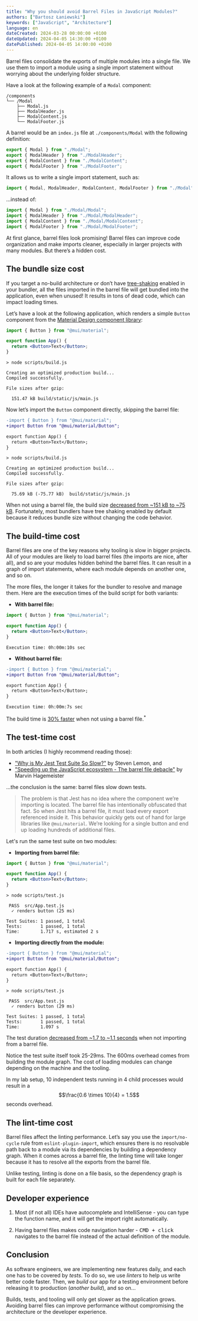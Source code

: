 ```yaml
---
title: "Why you should avoid Barrel Files in JavaScript Modules?"
authors: ["Bartosz Łaniewski"]
keywords: ["JavaScript", "Architecture"]
language: en
dateCreated: 2024-03-28 00:00:00 +0100
dateUpdated: 2024-04-05 14:30:00 +0100
datePublished: 2024-04-05 14:00:00 +0100
---
```


Barrel files consolidate the exports of multiple modules into a single file. We use them to import a module using a single import statement without worrying about the underlying folder structure.

Have a look at the following example of a `Modal` component:

```
/components
└── /Modal
    ├── Modal.js
    ├── ModalHeader.js
    ├── ModalContent.js
    └── ModalFooter.js
```

A barrel would be an `index.js` file at `./components/Modal` with the following definition:

```js
export { Modal } from "./Modal";
export { ModalHeader } from "./ModalHeader";
export { ModalContent } from "./ModalContent";
export { ModalFooter } from "./ModalFooter";
```

It allows us to write a single import statement, such as:

```js
import { Modal, ModalHeader, ModalContent, ModalFooter } from "./Modal";
```

…instead of:

```js
import { Modal } from "./Modal/Modal";
import { ModalHeader } from "./Modal/ModalHeader";
import { ModalContent } from "./Modal/ModalContent";
import { ModalFooter } from "./Modal/ModalFooter";
```

At first glance, barrel files look promising! Barrel files can improve code organization and make imports cleaner, especially in larger projects with many modules. But there’s a hidden cost.

## The bundle size cost

If you target a no-build architecture or don’t have [tree-shaking](/blog/2018-04-29-publishing-packages-to-npm/) enabled in your bundler, all the files imported in the barrel file will get bundled into the application, even when unused! It results in tons of dead code, which can impact loading times.

Let’s have a look at the following application, which renders a simple `Button` component from the [Material Design component library](https://mui.com/material-ui/):

```jsx
import { Button } from "@mui/material";

export function App() {
  return <Button>Text</Button>;
}
```

```
> node scripts/build.js

Creating an optimized production build...
Compiled successfully.

File sizes after gzip:

  151.47 kB build/static/js/main.js
```

Now let’s import the `Button` component directly, skipping the barrel file:

```diff
-import { Button } from "@mui/material";
+import Button from "@mui/material/Button";

export function App() {
  return <Button>Text</Button>;
}
```

```
> node scripts/build.js

Creating an optimized production build...
Compiled successfully.

File sizes after gzip:

  75.69 kB (-75.77 kB)  build/static/js/main.js
```

<Alert type="success">
  When not using a barrel file, the build size <u>decreased from ~151 kB to ~75 kB</u>.
</Alert>

<Alert type="info">
  Fortunately, most bundlers have tree shaking enabled by default because it reduces bundle size without changing the code behavior.
</Alert>

## The build-time cost

Barrel files are one of the key reasons why tooling is slow in bigger projects. All of your modules are likely to load barrel files (the imports are nice, after all), and so are your modules hidden behind the barrel files. It can result in a graph of import statements, where each module depends on another one, and so on.

The more files, the longer it takes for the bundler to resolve and manage them. Here are the execution times of the build script for both variants:

- **With barrel file:**

```jsx
import { Button } from "@mui/material";

export function App() {
  return <Button>Text</Button>;
}
```

```
Execution time: 0h:00m:10s sec
```

- **Without barrel file:**

```diff
-import { Button } from "@mui/material";
+import Button from "@mui/material/Button";

export function App() {
  return <Button>Text</Button>;
}
```

```
Execution time: 0h:00m:7s sec
```

<Alert type="success">
  The build time is <u>30% faster</u> when not using a barrel file.<sup title="In a real-world scenario, the build time will probably not decrease by that much.">*</sup>
</Alert>

## The test-time cost

In both articles (I highly recommend reading those):

- ["Why is My Jest Test Suite So Slow?"](https://dev.to/twynsicle/why-is-my-jest-test-suite-so-slow-1od) by Steven Lemon, and
- ["Speeding up the JavaScript ecosystem - The barrel file debacle"](https://marvinh.dev/blog/speeding-up-javascript-ecosystem-part-7/) by Marvin Hagemeister

...the conclusion is the same: barrel files slow down tests.

> The problem is that Jest has no idea where the component we’re importing is located. The barrel file has intentionally obfuscated that fact. So when Jest hits a barrel file, it must load every export referenced inside it. This behavior quickly gets out of hand for large libraries like `@mui/material`. We’re looking for a single button and end up loading hundreds of additional files.

Let's run the same test suite on two modules:

- **Importing from barrel file:**

```jsx
import { Button } from "@mui/material";

export function App() {
  return <Button>Text</Button>;
}
```

```
> node scripts/test.js

 PASS  src/App.test.js
  ✓ renders button (25 ms)

Test Suites: 1 passed, 1 total
Tests:       1 passed, 1 total
Time:        1.717 s, estimated 2 s
```

- **Importing directly from the module:**

```diff
-import { Button } from "@mui/material";
+import Button from "@mui/material/Button";

export function App() {
  return <Button>Text</Button>;
}
```

```
> node scripts/test.js

 PASS  src/App.test.js
  ✓ renders button (29 ms)

Test Suites: 1 passed, 1 total
Tests:       1 passed, 1 total
Time:        1.097 s
```

<Alert type="success">
  The test duration <u>decreased from ~1.7 to ~1.1 seconds</u> when not importing from a barrel file.
</Alert>

Notice the test suite itself took 25-29ms. The 600ms overhead comes from building the module graph. The cost of loading modules can change depending on the machine and the tooling.

In my lab setup, 10 independent tests running in 4 child processes would result in a $$\frac{0.6 \times 10}{4} = 1.5$$ seconds overhead.

## The lint-time cost

Barrel files affect the linting performance. Let’s say you use the `import/no-cycle` rule from `eslint-plugin-import`, which ensures there is no resolvable path back to a module via its dependencies by building a dependency graph. When it comes across a barrel file, the linting time will take longer because it has to resolve all the exports from the barrel file.

<Alert type="info">
  Unlike testing, linting is done on a file basis, so the dependency graph is built for each file separately.
</Alert>

## Developer experience

1. Most (if not all) IDEs have autocomplete and IntelliSense - you can type the function name, and it will get the import right automatically.

2. Having barrel files makes code navigation harder - <kbd>CMD + click</kbd> navigates to the barrel file instead of the actual definition of the module.

## Conclusion

As software engineers, we are implementing new features daily, and each one has to be covered by _tests_. To do so, we use _linters_ to help us write better code faster. Then, we _build_ our app for a testing environment before releasing it to production (_another build_), and so on...

Builds, tests, and tooling will only get slower as the application grows. Avoiding barrel files can improve performance without compromising the architecture or the developer experience.
